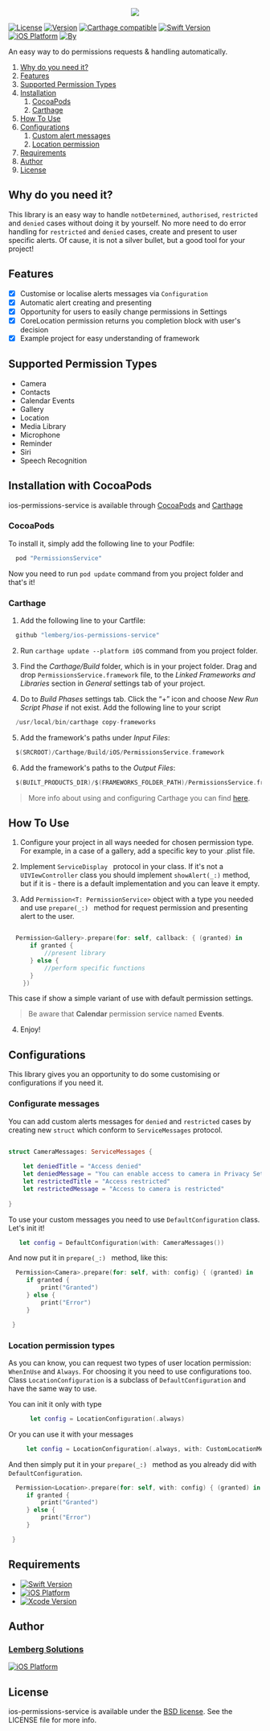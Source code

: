 
<p align="center"> 
<img src="http://i.piccy.info/i9/a78079fbf443139391c8bab158b8b6ed/1500892891/100777/1164536/800.png">
</p>

[![License](https://img.shields.io/cocoapods/l/PermissionsService.svg?style=flat)](http://cocoapods.org/pods/PermissionsService)
[![Version](https://img.shields.io/badge/pod-v0.3.0-blue.svg?style=flat)](http://cocoapods.org/pods/PermissionsService) 
[![Carthage compatible](https://img.shields.io/badge/Carthage-compatible-4BC51D.svg?style=flat)](https://github.com/Carthage/Carthage)
[![Swift Version](https://img.shields.io/badge/Swift-3.1%2B-orange.svg?style=flat)](http://cocoapods.org/pods/PermissionsService) 
[![iOS Platform](https://img.shields.io/badge/iOS-8.0%2B-blue.svg?style=flat)](http://cocoapods.org/pods/PermissionsService) 
[![By](https://img.shields.io/badge/By-Lemberg%20Solutions%20Limited-blue.svg?style=flat)](http://cocoapods.org/pods/PermissionsService)

An easy way to do permissions requests & handling automatically.

1. [Why do you need it?](https://github.com/lemberg/ios-permissions-service#why-you-need-it)
1. [Features](https://github.com/lemberg/ios-permissions-service#features)
1. [Supported Permission Types](https://github.com/lemberg/ios-permissions-service#supported-permission-types)
1. [Installation](https://github.com/lemberg/ios-permissions-service#installation)
    1. [CocoaPods](https://github.com/lemberg/ios-permissions-service#cocoapods)
    1. [Carthage](https://github.com/lemberg/ios-permissions-service#carthage)
1. [How To Use](https://github.com/lemberg/ios-permissions-service#how-to-use)
1. [Configurations](https://github.com/lemberg/ios-permissions-service#configurations) 
    1. [Custom alert messages](https://github.com/lemberg/ios-permissions-service#configurate-messages)
    1. [Location permission](https://github.com/lemberg/ios-permissions-service#location-permission-types)
1. [Requirements](https://github.com/lemberg/ios-permissions-service#requirements)
1. [Author](https://github.com/lemberg/ios-permissions-service#author)
1. [License](https://github.com/lemberg/ios-permissions-service#license)

## Why do you need it?

This library is an easy way to handle `notDetermined`, `authorised`, `restricted` and `denied` cases without doing it by yourself. No more need to do error handling for `restricted` and `denied` cases, create and present to user specific alerts. 
Of cause, it is not a silver bullet, but a good tool for your project!

## Features

- [x] Customise or localise alerts messages via `Configuration`
- [x] Automatic alert creating and presenting 
- [x] Opportunity for users to easily change permissions in Settings 
- [x] CoreLocation permission returns you completion block with user's decision 
- [x] Example project for easy understanding of framework 

## Supported Permission Types
  
* Camera    
* Contacts 
* Calendar Events
* Gallery  
* Location 
* Media Library 
* Microphone 
* Reminder
* Siri
* Speech Recognition 

## Installation with CocoaPods

ios-permissions-service is available through [CocoaPods](http://cocoapods.org) and [Carthage](https://github.com/Carthage/Carthage)

### CocoaPods

To install it, simply add the following line to your Podfile:

```swift
  pod "PermissionsService"
```

Now you need to run `pod update` command from you project folder and that's it!

### Carthage

1. Add the following line to your Cartfile:

```swift
  github "lemberg/ios-permissions-service"
```

2. Run `carthage update --platform iOS` command from you project folder.

3. Find the *Carthage/Build* folder, which is in your project folder. Drag and drop `PermissionsService.framework` file, to the *Linked Frameworks and Libraries* section in *General* settings tab of your project. 

4. Do to *Build Phases* settings tab. Click the “+” icon and choose *New Run Script Phase* if not exist. Add the following line to your script 

```swift
  /usr/local/bin/carthage copy-frameworks
```

5. Add the framework's paths under *Input Files*:

```swift
  $(SRCROOT)/Carthage/Build/iOS/PermissionsService.framework
```

6. Add the framework's paths to the *Output Files*:

```swift
  $(BUILT_PRODUCTS_DIR)/$(FRAMEWORKS_FOLDER_PATH)/PermissionsService.framework
```

> More info about using and configuring Carthage you can find [here](https://github.com/Carthage/Carthage#getting-started).

## How To Use

1. Configure your project in all ways needed for chosen permission type. For example, in a case of a gallery, add a specific key to your .plist file. 

2. Implement  `ServiceDisplay ` protocol in your class. If it's not a `UIVIewController` class you should implement `showAlert(_:)` method, but if it is - there is a default implementation and you can leave it empty. 

3. Add `Permission<T: PermissionService>` object with a type you needed and use  `prepare(_:) ` method for request permission and presenting alert to the user. 

```swift

  Permission<Gallery>.prepare(for: self, callback: { (granted) in
      if granted {
          //present library
      } else {
          //perform specific functions 
      }
    })

```

This case if show a simple variant of use with default permission settings. 

> Be aware that **Calendar** permission service named **Events**. 

4. Enjoy!

## Configurations

This library gives you an opportunity to do some customising or configurations if you need it. 

### Configurate messages

You can add custom alerts messages for `denied` and `restricted` cases by creating new `struct` which conform to `ServiceMessages` protocol.

```swift

struct CameraMessages: ServiceMessages {
    
    let deniedTitle = "Access denied"
    let deniedMessage = "You can enable access to camera in Privacy Settings"
    let restrictedTitle = "Access restricted"
    let restrictedMessage = "Access to camera is restricted"
    
}
```

To use your custom messages you need to use  `DefaultConfiguration` class. Let's init it!

 ```swift
    let config = DefaultConfiguration(with: CameraMessages())
 ```

And now put it in  `prepare(_:) ` method, like this:
 
 ```swift
   Permission<Camera>.prepare(for: self, with: config) { (granted) in
      if granted {
          print("Granted")
      } else {
          print("Error")
      }

  }

 ```

### Location permission types 

As you can know, you can request two types of user location permission: `WhenInUse` and `Always`. 
For choosing it you need to use configurations too.  Class `LocationConfiguration` is a subclass of `DefaultConfiguration` and have the same way to use. 

You can init it only with type

 ```swift
       let config = LocationConfiguration(.always)
 ```

Or you can use it with your messages

 ```swift
      let config = LocationConfiguration(.always, with: CustomLocationMessages())
 ```

And then simply put it in your  `prepare(_:) ` method as you already did with `DefaultConfiguration`. 

 ```swift
   Permission<Location>.prepare(for: self, with: config) { (granted) in
      if granted {
          print("Granted")
      } else {
          print("Error")
      }

  }

 ```

## Requirements

- [![Swift Version](https://img.shields.io/badge/Swift-3.1%2B-orange.svg?style=flat)](http://cocoapods.org/pods/PermissionsService) 
- [![iOS Platform](https://img.shields.io/badge/iOS-8.0%2B-blue.svg?style=flat)](http://cocoapods.org/pods/PermissionsService) 
- [![Xcode Version](https://img.shields.io/badge/Xcode-8.1%2B-blue.svg?style=flat)](http://cocoapods.org/pods/PermissionsService) 

## Author

### [Lemberg Solutions](http://lemberg.co.uk) 

[![iOS Platform](http://lemberg.co.uk/sites/all/themes/lemberg/images/logo.png)](https://github.com/lemberg) 

## License

ios-permissions-service is available under the [BSD license](https://directory.fsf.org/wiki/License:BSD_4Clause). See the LICENSE file for more info.
